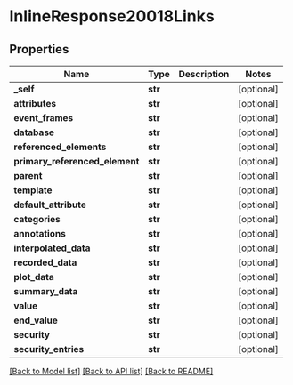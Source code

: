 # InlineResponse20018Links

## Properties
Name | Type | Description | Notes
------------ | ------------- | ------------- | -------------
**_self** | **str** |  | [optional] 
**attributes** | **str** |  | [optional] 
**event_frames** | **str** |  | [optional] 
**database** | **str** |  | [optional] 
**referenced_elements** | **str** |  | [optional] 
**primary_referenced_element** | **str** |  | [optional] 
**parent** | **str** |  | [optional] 
**template** | **str** |  | [optional] 
**default_attribute** | **str** |  | [optional] 
**categories** | **str** |  | [optional] 
**annotations** | **str** |  | [optional] 
**interpolated_data** | **str** |  | [optional] 
**recorded_data** | **str** |  | [optional] 
**plot_data** | **str** |  | [optional] 
**summary_data** | **str** |  | [optional] 
**value** | **str** |  | [optional] 
**end_value** | **str** |  | [optional] 
**security** | **str** |  | [optional] 
**security_entries** | **str** |  | [optional] 

[[Back to Model list]](../README.md#documentation-for-models) [[Back to API list]](../README.md#documentation-for-api-endpoints) [[Back to README]](../README.md)


